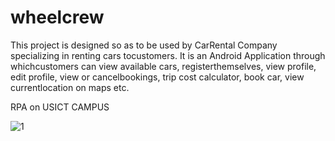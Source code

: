 # wheelcrew
This project is designed so as to be used by CarRental Company specializing in renting cars tocustomers. It is an Android Application through whichcustomers can view available cars, registerthemselves, view profile, edit profile, view or cancelbookings, trip cost calculator, book car, view currentlocation on maps etc.

RPA on USICT CAMPUS

![1](https://user-images.githubusercontent.com/48402560/129321139-f963e3df-4727-4d90-88ca-017c9b066700.png)

